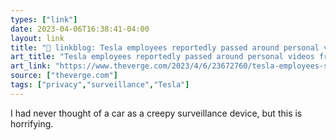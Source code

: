 ```yaml
---
types: ["link"]
date: 2023-04-06T16:38:41-04:00
layout: link
title: "🔗 linkblog: Tesla employees reportedly passed around personal videos from owners’ cars - The Verge'"
art_title: "Tesla employees reportedly passed around personal videos from owners’ cars - The Verge"
art_link: "https://www.theverge.com/2023/4/6/23672760/tesla-employees-share-vehicle-recordings-privacy"
source: ["theverge.com"]
tags: ["privacy","surveillance","Tesla"]
---
```

I had never thought of a car as a creepy surveillance device, but this is horrifying.  
 
